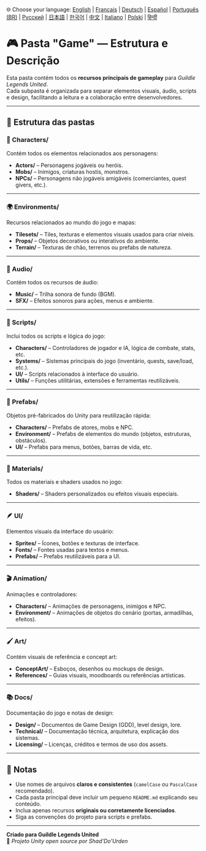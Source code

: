 🌐 Choose your language:
[English](Readme.md) | [Français](Readme.fr.md) | [Deutsch](Readme.de.md) | [Español](Readme.es.md) | [Português (BR)](Readme.br.md) | [Русский](Readme.ru.md) | [日本語](Readme.jp.md) | [한국어](Readme.kr.md) | [中文](Readme.cn.md) | [Italiano](Readme.it.md) | [Polski](Readme.pl.md) | [हिन्दी](Readme.in.md)

# 🎮 Pasta "Game" — Estrutura e Descrição

Esta pasta contém todos os **recursos principais de gameplay** para *Guildle Legends United*.  
Cada subpasta é organizada para separar elementos visuais, áudio, scripts e design, facilitando a leitura e a colaboração entre desenvolvedores.

---

## 📁 Estrutura das pastas

### 🧍 Characters/
Contém todos os elementos relacionados aos personagens:
- **Actors/** – Personagens jogáveis ou heróis.
- **Mobs/** – Inimigos, criaturas hostis, monstros.
- **NPCs/** – Personagens não jogáveis amigáveis (comerciantes, quest givers, etc.).

---

### 🌍 Environments/
Recursos relacionados ao mundo do jogo e mapas:
- **Tilesets/** – Tiles, texturas e elementos visuais usados para criar níveis.
- **Props/** – Objetos decorativos ou interativos do ambiente.
- **Terrain/** – Texturas de chão, terrenos ou prefabs de natureza.

---

### 🎵 Audio/
Contém todos os recursos de áudio:
- **Music/** – Trilha sonora de fundo (BGM).
- **SFX/** – Efeitos sonoros para ações, menus e ambiente.

---

### 🧠 Scripts/
Inclui todos os scripts e lógica do jogo:
- **Characters/** – Controladores de jogador e IA, lógica de combate, stats, etc.
- **Systems/** – Sistemas principais do jogo (inventário, quests, save/load, etc.).
- **UI/** – Scripts relacionados à interface do usuário.
- **Utils/** – Funções utilitárias, extensões e ferramentas reutilizáveis.

---

### 🧱 Prefabs/
Objetos pré-fabricados do Unity para reutilização rápida:
- **Characters/** – Prefabs de atores, mobs e NPC.
- **Environment/** – Prefabs de elementos do mundo (objetos, estruturas, obstáculos).
- **UI/** – Prefabs para menus, botões, barras de vida, etc.

---

### 🎨 Materials/
Todos os materiais e shaders usados no jogo:
- **Shaders/** – Shaders personalizados ou efeitos visuais especiais.

---

### 🪶 UI/
Elementos visuais da interface do usuário:
- **Sprites/** – Ícones, botões e texturas de interface.
- **Fonts/** – Fontes usadas para textos e menus.
- **Prefabs/** – Prefabs reutilizáveis para a UI.

---

### 🎬 Animation/
Animações e controladores:
- **Characters/** – Animações de personagens, inimigos e NPC.
- **Environment/** – Animações de objetos do cenário (portas, armadilhas, efeitos).

---

### 🖌️ Art/
Contém visuais de referência e concept art:
- **ConceptArt/** – Esboços, desenhos ou mockups de design.
- **References/** – Guias visuais, moodboards ou referências artísticas.

---

### 📚 Docs/
Documentação do jogo e notas de design:
- **Design/** – Documentos de Game Design (GDD), level design, lore.
- **Technical/** – Documentação técnica, arquitetura, explicação dos sistemas.
- **Licensing/** – Licenças, créditos e termos de uso dos assets.

---

## 🧾 Notas

- Use nomes de arquivos **claros e consistentes** (`camelCase` ou `PascalCase` recomendado).  
- Cada pasta principal deve incluir um pequeno `README.md` explicando seu conteúdo.  
- Inclua apenas recursos **originais ou corretamente licenciados**.  
- Siga as convenções do projeto para scripts e prefabs.

---

**Criado para Guildle Legends United**  
🧙 *Projeto Unity open source por Shad'Do'Urden*

